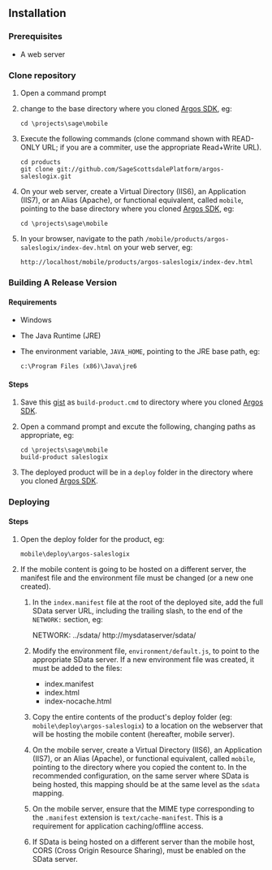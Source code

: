 ﻿Installation
------------
### Prerequisites
*	A web server

### Clone repository
1.	Open a command prompt
2.	change to the base directory where you cloned [Argos SDK][argos-sdk], eg:

		cd \projects\sage\mobile
3.	Execute the following commands (clone command shown with READ-ONLY URL; if you are a commiter, use the appropriate Read+Write URL).

		cd products
		git clone git://github.com/SageScottsdalePlatform/argos-saleslogix.git
4.	On your web server, create a Virtual Directory (IIS6), an Application (IIS7), or an Alias (Apache), or functional equivalent, called `mobile`, pointing to the base directory where you cloned [Argos SDK][argos-sdk], eg:

		cd \projects\sage\mobile
5.	In your browser, navigate to the path `/mobile/products/argos-saleslogix/index-dev.html` on your web server, eg:

		http://localhost/mobile/products/argos-saleslogix/index-dev.html

### Building A Release Version

#### Requirements
*	Windows
*	The Java Runtime (JRE)
*	The environment variable, `JAVA_HOME`, pointing to the JRE base path, eg:

		c:\Program Files (x86)\Java\jre6

#### Steps
1.	Save this [gist](http://gist.github.com/457984) as `build-product.cmd` to directory where you cloned [Argos SDK][argos-sdk].
2.	Open a command prompt and excute the following, changing paths as appropriate, eg:

		cd \projects\sage\mobile
		build-product saleslogix
3.	The deployed product will be in a `deploy` folder in the directory where you cloned [Argos SDK][argos-sdk].

### Deploying

#### Steps
1.	Open the deploy folder for the product, eg:

		mobile\deploy\argos-saleslogix
2.	If the mobile content is going to be hosted on a different server, the manifest file and the environment file must be changed (or a new one created).
	1.	In the `index.manifest` file at the root of the deployed site, add the full SData server URL, including the trailing slash, to the end of the `NETWORK:` section, eg:

		NETWORK:
		../sdata/
		http://mysdataserver/sdata/
	2.	Modify the environment file, `environment/default.js`, to point to the appropriate SData server.  If a new environment file was created, it must be added to the files:
		*	index.manifest
		*	index.html
		*	index-nocache.html
	3.	Copy the entire contents of the product's deploy folder (eg: `mobile\deploy\argos-saleslogix`) to a location on the webserver that will be hosting the mobile content (hereafter, mobile server).
	4.	On the mobile server, create a Virtual Directory (IIS6), an Application (IIS7), or an Alias (Apache), or functional equivalent, called `mobile`, pointing to the directory where you copied the content to.  In the recommended configuration, on the same server where SData is being hosted, this mapping should be at the same level as the `sdata` mapping.
	5.	On the mobile server, ensure that the MIME type corresponding to the `.manifest` extension is `text/cache-manifest`.  This is a requirement for application caching/offline access.
	6.	If SData is being hosted on a different server than the mobile host, CORS (Cross Origin Resource Sharing), must be enabled on the SData server.

[argos-sdk]: https://github.com/SageScottsdalePlatform/argos-sdk "Argos SDK Source"
